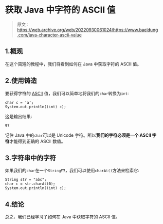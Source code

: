 # 获取 Java 中字符的 ASCII 值

> 原文：<https://web.archive.org/web/20220930061024/https://www.baeldung.com/java-character-ascii-value>

## 1.概观

在这个简短的教程中，我们将看到如何在 Java 中获取字符的 ASCII 值。

## 2.使用铸造

要获得字符的 [ASCII](/web/20221115042544/https://www.baeldung.com/cs/ascii-code) 值，我们可以简单地将我们的`char`转换为`int`:

```
char c = 'a';
System.out.println((int) c);
```

这是输出结果:

```
97
```

记住 Java 中的`char`可以是 Unicode 字符。所以**我们的字符必须是一个 ASCII 字符**才能得到正确的 ASCII 数值。

## 3.字符串中的字符

如果我们的`char`在一个`String`中，我们可以使用`charAt()`方法来检索它:

```
String str = "abc";
char c = str.charAt(0);
System.out.println((int) c);
```

## 4.结论

总之，我们已经学习了如何在 Java 中获取字符的 ASCII 值。